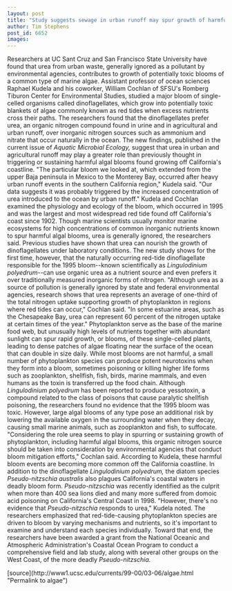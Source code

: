```yaml
---
layout: post
title: "Study suggests sewage in urban runoff may spur growth of harmful algal blooms"
author: Tim Stephens
post_id: 6652
images:
---
```


<p>
  Researchers at UC Sant Cruz and San Francisco State University have found that urea from urban waste, generally ignored as a pollutant by environmental agencies, contributes to growth of potentially toxic blooms of a common type of marine algae. Assistant professor of ocean sciences Raphael Kudela and his coworker, William Cochlan of SFSU's Romberg Tiburon Center for Environmental Studies, studied a major bloom of single-celled organisms called dinoflagellates, which grow into potentially toxic blankets of algae commonly known as red tides when excess nutrients cross their paths. The researchers found that the dinoflagellates prefer urea, an organic nitrogen compound found in urine and in agricultural and urban runoff, over inorganic nitrogen sources such as ammonium and nitrate that occur naturally in the ocean. The new findings, published in the current issue of <i>Aquatic Microbial Ecology,</i> suggest that urea in urban and agricultural runoff may play a greater role than previously thought in triggering or sustaining harmful algal blooms found growing off California's coastline. "The particular bloom we looked at, which extended from the upper Baja peninsula in Mexico to the Monterey Bay, occurred after heavy urban runoff events in the southern California region," Kudela said. "Our data suggests it was probably triggered by the increased concentration of urea introduced to the ocean by urban runoff." Kudela and Cochlan examined the physiology and ecology of the bloom, which occurred in 1995 and was the largest and most widespread red tide found off California's coast since 1902. Though marine scientists usually monitor marine ecosystems for high concentrations of common inorganic nutrients known to spur harmful algal blooms, urea is generally ignored, the researchers said. Previous studies have shown that urea can nourish the growth of dinoflagellates under laboratory conditions. The new study shows for the first time, however, that the naturally occurring red-tide dinoflagellate responsible for the 1995 bloom--known scientifically as <i>Lingulodinium polyedrum</i>--can use organic urea as a nutrient source and even prefers it over traditionally measured inorganic forms of nitrogen. "Although urea as a source of pollution is generally ignored by state and federal environmental agencies, research shows that urea represents an average of one-third of the total nitrogen uptake supporting growth of phytoplankton in regions where red tides can occur," Cochlan said. "In some estuarine areas, such as the Chesapeake Bay, urea can represent 60 percent of the nitrogen uptake at certain times of the year." Phytoplankton serve as the base of the marine food web, but unusually high levels of nutrients together with abundant sunlight can spur rapid growth, or blooms, of these single-celled plants, leading to dense patches of algae floating near the surface of the ocean that can double in size daily. While most blooms are not harmful, a small number of phytoplankton species can produce potent neurotoxins when they form into a bloom, sometimes poisoning or killing higher life forms such as zooplankton, shellfish, fish, birds, marine mammals, and even humans as the toxin is transferred up the food chain. Although <i>Lingulodinium polyedrum</i> has been reported to produce yessotoxin, a compound related to the class of poisons that cause paralytic shellfish poisoning, the researchers found no evidence that the 1995 bloom was toxic. However, large algal blooms of any type pose an additional risk by lowering the available oxygen in the surrounding water when they decay, causing small marine animals, such as zooplankton and fish, to suffocate. "Considering the role urea seems to play in spurring or sustaining growth of phytoplankton, including harmful algal blooms, this organic nitrogen source should be taken into consideration by environmental agencies that conduct bloom mitigation efforts," Cochlan said. According to Kudela, these harmful bloom events are becoming more common off the California coastline. In addition to the dinoflagellate <i>Lingulodinium polyedrum,</i> the diatom species <i>Pseudo-nitzschia australis</i> also plagues California's coastal waters in deadly bloom form. <i>Pseudo-nitzschia</i> was recently identified as the culprit when more than 400 sea lions died and many more suffered from domoic acid poisoning on California's Central Coast in 1998. "However, there's no evidence that <i>Pseudo-nitzschia</i> responds to urea," Kudela noted. The researchers emphasized that red-tide-causing phytoplankton species are driven to bloom by varying mechanisms and nutrients, so it's important to examine and understand each species individually. Toward that end, the researchers have been awarded a grant from the National Oceanic and Atmospheric Administration's Coastal Ocean Program to conduct a comprehensive field and lab study, along with several other groups on the West Coast, of the more deadly <i>Pseudo-nitzschia.</i>
</p>
<p>

</p>
[source](http://www1.ucsc.edu/currents/99-00/03-06/algae.html "Permalink to algae")
